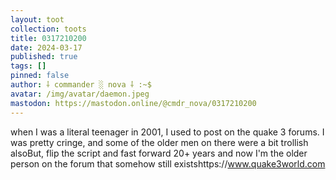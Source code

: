 ```yaml
---
layout: toot
collection: toots
title: 0317210200
date: 2024-03-17
published: true
tags: []
pinned: false
author: ⸸ commander ░ nova ⸸ :~$
avatar: /img/avatar/daemon.jpeg
mastodon: https://mastodon.online/@cmdr_nova/0317210200
---
```


when I was a literal teenager in 2001, I used to post on the quake 3 forums. I was pretty cringe, and some of the older men on there were a bit trollish alsoBut, flip the script and fast forward 20+ years and now I'm the older person on the forum that somehow still existshttps://www.quake3world.com
